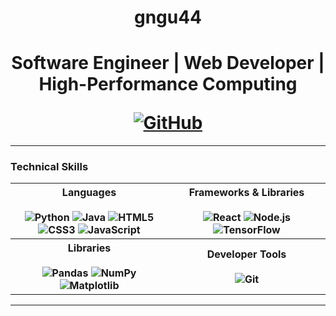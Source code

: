 <div align="center"> 
    <h1>gngu44<h1>
    <p>Software Engineer | Web Developer | High-Performance Computing</p>
    <a href="https://github.com/gngu44"><img src="https://img.shields.io/badge/GitHub-gngu44-181717?style=for-the-badge&logo=github" alt="GitHub"/></a>
</div>

---

### Technical Skills

<table>
    <tr>
        <th valign="top" width="50%">
            <strong>Languages</strong>
            <br/><br/>
            <img src="https://img.shields.io/badge/Python-3776AB?style=for-the-badge&logo=python&logoColor=white" alt="Python"/>
            <img src="https://img.shields.io/badge/Java-ED8B00?style=for-the-badge&logo=openjdk&logoColor=white" alt="Java"/>
            <img src="https://img.shields.io/badge/HTML5-E34F26?style=for-the-badge&logo=html5&logoColor=white" alt="HTML5"/>
            <img src="https://img.shields.io/badge/CSS3-1572B6?style=for-the-badge&logo=css3&logoColor=white" alt="CSS3"/>
            <img src="https://shields.io/badge/JavaScript-F7DF1E??style=for-the-badge&logo=javascript&logoColor=white" alt="JavaScript">
        </th>
        <th>
            <strong>Frameworks & Libraries</strong>
            <br/><br/>
            <img src="https://img.shields.io/badge/React-20232A?style=for-the-badge&logo=react&logoColor=61DAFB" alt="React"/>
            <img src="https://img.shields.io/badge/Node.js-339933?style=for-the-badge&logo=nodedotjs&logoColor=white" alt="Node.js"/>
            <img src="https://img.shields.io/badge/TensorFlow-FF6F00?style=for-the-badge&logo=tensorflow&logoColor=white" alt="TensorFlow"/>
        </th>
    </tr>
    <tr>
        <th valign="top" width="50%">
            <strong>Libraries</strong>
            <br/><br/>
            <img src="https://img.shields.io/badge/Pandas-150458?style=for-the-badge&logo=pandas&logoColor=white" alt="Pandas"/>
            <img src="https://img.shields.io/badge/NumPy-013243?style=for-the-badge&logo=numpy&logoColor=white" alt="NumPy"/>
            <img src="https://img.shields.io/badge/Matplotlib-11557C?style=for-the-badge&logo=python&logoColor=white" alt="Matplotlib"/>
        </th>
        <th>
            <strong>Developer Tools</strong>
            <br/><br/>
            <img src="https://img.shields.io/badge/Git-F05032?style=for-the-badge&logo=git&logoColor=white" alt="Git"/>
        </th>
    </tr>
</table>

---

